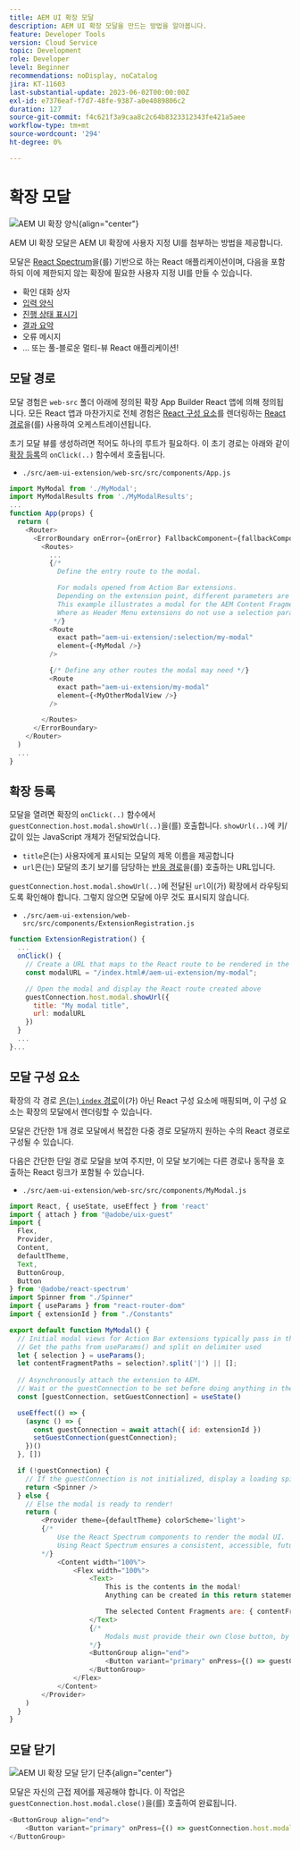 ```yaml
---
title: AEM UI 확장 모달
description: AEM UI 확장 모달을 만드는 방법을 알아봅니다.
feature: Developer Tools
version: Cloud Service
topic: Development
role: Developer
level: Beginner
recommendations: noDisplay, noCatalog
jira: KT-11603
last-substantial-update: 2023-06-02T00:00:00Z
exl-id: e7376eaf-f7d7-48fe-9387-a0e4089806c2
duration: 127
source-git-commit: f4c621f3a9caa8c2c64b8323312343fe421a5aee
workflow-type: tm+mt
source-wordcount: '294'
ht-degree: 0%

---
```


# 확장 모달

![AEM UI 확장 양식](./assets/modal/modal.png){align="center"}

AEM UI 확장 모달은 AEM UI 확장에 사용자 지정 UI를 첨부하는 방법을 제공합니다.

모달은 [React Spectrum](https://react-spectrum.adobe.com/react-spectrum/)을(를) 기반으로 하는 React 애플리케이션이며, 다음을 포함하되 이에 제한되지 않는 확장에 필요한 사용자 지정 UI를 만들 수 있습니다.

+ 확인 대화 상자
+ [입력 양식](https://react-spectrum.adobe.com/react-spectrum/#forms)
+ [진행 상태 표시기](https://react-spectrum.adobe.com/react-spectrum/#status)
+ [결과 요약](https://react-spectrum.adobe.com/react-spectrum/#collections)
+ 오류 메시지
+ ... 또는 풀-블로운 멀티-뷰 React 애플리케이션!

## 모달 경로

모달 경험은 `web-src` 폴더 아래에 정의된 확장 App Builder React 앱에 의해 정의됩니다. 모든 React 앱과 마찬가지로 전체 경험은 [React 구성 요소](https://reactjs.org/docs/components-and-props.html)를 렌더링하는 [React 경로](https://reactrouter.com/en/main/components/routes)을(를) 사용하여 오케스트레이션됩니다.

초기 모달 뷰를 생성하려면 적어도 하나의 루트가 필요하다. 이 초기 경로는 아래와 같이 [확장 등록](#extension-registration)의 `onClick(..)` 함수에서 호출됩니다.


+ `./src/aem-ui-extension/web-src/src/components/App.js`

```javascript
import MyModal from './MyModal';
import MyModalResults from './MyModalResults';
...
function App(props) {
  return (
    <Router>
      <ErrorBoundary onError={onError} FallbackComponent={fallbackComponent}>
        <Routes>
          ...         
          {/* 
            Define the entry route to the modal.

            For modals opened from Action Bar extensions.
            Depending on the extension point, different parameters are passed to the modal.
            This example illustrates a modal for the AEM Content Fragment Console (list view), where typically a :selection parameter is used to pass in the list of selected Content Fragments.
            Where as Header Menu extensions do not use a selection parameter.
           */}
          <Route
            exact path="aem-ui-extension/:selection/my-modal"
            element={<MyModal />}
          />                    

          {/* Define any other routes the modal may need */}
          <Route
            exact path="aem-ui-extension/my-modal"
            element={<MyOtherModalView />}
          />                    

        </Routes>
      </ErrorBoundary>
    </Router>
  )
  ...
}
```

## 확장 등록

모달을 열려면 확장의 `onClick(..)` 함수에서 `guestConnection.host.modal.showUrl(..)`을(를) 호출합니다. `showUrl(..)`에 키/값이 있는 JavaScript 개체가 전달되었습니다.

+ `title`은(는) 사용자에게 표시되는 모달의 제목 이름을 제공합니다
+ `url`은(는) 모달의 초기 보기를 담당하는 [반응 경로](#modal-routes)을(를) 호출하는 URL입니다.

`guestConnection.host.modal.showUrl(..)`에 전달된 `url`이(가) 확장에서 라우팅되도록 확인해야 합니다. 그렇지 않으면 모달에 아무 것도 표시되지 않습니다.

+ `./src/aem-ui-extension/web-src/src/components/ExtensionRegistration.js`

```javascript
function ExtensionRegistration() {
  ...
  onClick() {
    // Create a URL that maps to the React route to be rendered in the modal
    const modalURL = "/index.html#/aem-ui-extension/my-modal";

    // Open the modal and display the React route created above
    guestConnection.host.modal.showUrl({
      title: "My modal title",
      url: modalURL
    })     
  }
  ...     
}...
```

## 모달 구성 요소

확장의 각 경로 [은(는) `index` 경로](./extension-registration.md#app-routes)이(가) 아닌 React 구성 요소에 매핑되며, 이 구성 요소는 확장의 모달에서 렌더링할 수 있습니다.

모달은 간단한 1개 경로 모달에서 복잡한 다중 경로 모달까지 원하는 수의 React 경로로 구성될 수 있습니다.

다음은 간단한 단일 경로 모달을 보여 주지만, 이 모달 보기에는 다른 경로나 동작을 호출하는 React 링크가 포함될 수 있습니다.

+ `./src/aem-ui-extension/web-src/src/components/MyModal.js`

```javascript
import React, { useState, useEffect } from 'react'
import { attach } from "@adobe/uix-guest"
import {
  Flex,
  Provider,
  Content,
  defaultTheme,
  Text,
  ButtonGroup,
  Button
} from '@adobe/react-spectrum'
import Spinner from "./Spinner"
import { useParams } from "react-router-dom"
import { extensionId } from "./Constants"

export default function MyModal() {
  // Initial modal views for Action Bar extensions typically pass in the list of selected Content Fragment Paths from ExtensionRegistration.js
  // Get the paths from useParams() and split on delimiter used
  let { selection } = useParams();
  let contentFragmentPaths = selection?.split('|') || [];
  
  // Asynchronously attach the extension to AEM. 
  // Wait or the guestConnection to be set before doing anything in the modal.
  const [guestConnection, setGuestConnection] = useState()

  useEffect(() => {
    (async () => {
      const guestConnection = await attach({ id: extensionId })
      setGuestConnection(guestConnection);
    })()
  }, [])

  if (!guestConnection) {
    // If the guestConnection is not initialized, display a loading spinner
    return <Spinner />
  } else {
    // Else the modal is ready to render!
    return (
        <Provider theme={defaultTheme} colorScheme='light'>
        {/* 
            Use the React Spectrum components to render the modal UI.
            Using React Spectrum ensures a consistent, accessible, future-proof look-and-feel and speeds up development.
        */}
            <Content width="100%">
                <Flex width="100%">
                    <Text>
                        This is the contents in the modal! 
                        Anything can be created in this return statement!

                        The selected Content Fragments are: { contentFragmentPaths.join(', ') }
                    </Text>                    
                    {/*
                        Modals must provide their own Close button, by calling: guestConnection.host.modal.close()
                    */}
                    <ButtonGroup align="end">
                        <Button variant="primary" onPress={() => guestConnection.host.modal.close()}>Close</Button>
                    </ButtonGroup>
                </Flex>
            </Content>
        </Provider>
    )
  }
}
```

## 모달 닫기

![AEM UI 확장 모달 닫기 단추](./assets/modal/close.png){align="center"}

모달은 자신의 근접 제어를 제공해야 합니다. 이 작업은 `guestConnection.host.modal.close()`을(를) 호출하여 완료됩니다.

```javascript
<ButtonGroup align="end">
    <Button variant="primary" onPress={() => guestConnection.host.modal.close()}>Close</Button>
</ButtonGroup>
```
